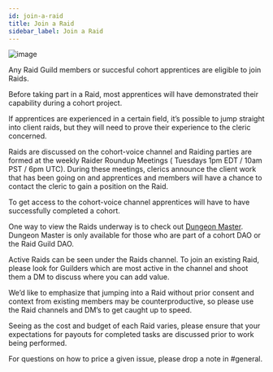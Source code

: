 ```yaml
---
id: join-a-raid
title: Join a Raid
sidebar_label: Join a Raid
---
```


![image](https://user-images.githubusercontent.com/93854208/171785765-663f3474-6bf5-40ed-afff-8f844c4959f5.png)


Any Raid Guild members or succesful cohort apprentices are eligible to join Raids. 

Before taking part in a Raid, most apprentices will have demonstrated their capability during a cohort project. 

If apprentices are experienced in a certain field, it’s possible to jump straight into client raids, but they will need to prove their experience to the cleric concerned. 

Raids are discussed on the cohort-voice channel and Raiding parties are formed at the weekly Raider Roundup Meetings ( Tuesdays 1pm EDT / 10am PST / 6pm UTC). During these meetings, clerics announce the client work that has been going on and apprentices and members will have a chance to contact the cleric to gain a position on the Raid. 

To get access to the cohort-voice channel apprentices will have to have successfully completed a cohort. 

One way to view the Raids underway is to check out [Dungeon Master](https://dungeonmaster.raidguild.org/raids). Dungeon Master is only available for those who are part of a cohort DAO or the Raid Guild DAO. 

Active Raids can be seen under the Raids channel. To join an existing Raid, please look for Guilders which are most active in the channel and shoot them a DM to discuss where you can add value.

We’d like to emphasize that jumping into a Raid without prior consent and context from existing members may be counterproductive, so please use the Raid channels and DM’s to get caught up to speed.

Seeing as the cost and budget of each Raid varies, please ensure that your expectations for payouts for completed tasks are discussed prior to work being performed.

For questions on how to price a given issue, please drop a note in #general.
